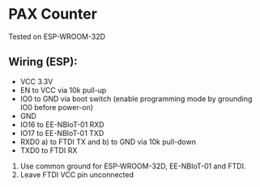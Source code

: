 # PAX Counter

Tested on ESP-WROOM-32D

## Wiring (ESP):
* VCC   3.3V
* EN    to VCC via 10k pull-up
* IO0   to GND via boot switch (enable programming mode by grounding IO0 before power-on)
* GND
* IO16    to EE-NBIoT-01 RXD
* IO17    to EE-NBIoT-01 TXD
* RXD0    a) to FTDI TX and b) to GND via 10k pull-down
* TXD0    to FTDI RX

1) Use common ground for ESP-WROOM-32D, EE-NBIoT-01 and FTDI.
2) Leave FTDI VCC pin unconnected
